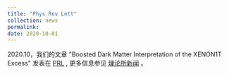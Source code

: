 ```yaml
---
title: "Phys Rev Lett"
collection: news
permalink: 
date: 2020-10-01
---
```


2020.10，我们的文章 "Boosted Dark Matter Interpretation of the XENON1T Excess" 发表在 [PRL](http://www.itp.cas.cn/kxyj/kydt/202010/t20201013_5715903.html) , 更多信息参见 [理论所新闻](http://www.itp.cas.cn/kxyj/kydt/202010/t20201013_5715903.html) 。



